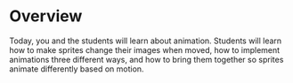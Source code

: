 # Overview

Today, you and the students will learn about animation. Students will learn how to make sprites change their images when moved, how to implement animations three different ways, and how to bring them together so sprites animate differently based on motion.
